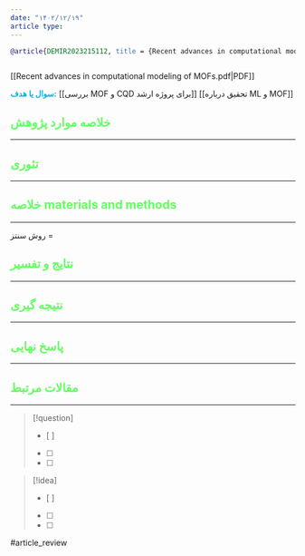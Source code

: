 ```yaml
---
date: "۱۴۰۲/۱۲/۱۹"
article type:
---
```


```bibtex
@article{DEMIR2023215112, title = {Recent advances in computational modeling of MOFs: From molecular simulations to machine learning}, journal = {Coordination Chemistry Reviews}, volume = {484}, pages = {215112}, year = {2023}, issn = {0010-8545}, doi = {https://doi.org/10.1016/j.ccr.2023.215112}, url = {https://www.sciencedirect.com/science/article/pii/S0010854523001017}, author = {Hakan Demir and Hilal Daglar and Hasan Can Gulbalkan and Gokhan Onder Aksu and Seda Keskin}, keywords = {Metal organic framework, Molecular simulation, Computational screening, Big data, Machine learning, Data science}, }



```

[[Recent advances in computational modeling of MOFs.pdf|PDF]]

**<span style="color:#00b0f0">سوال یا هدف:</span>**
[[بررسی MOF و CQD برای پروژه ارشد]]
[[تحقیق درباره ML و MOF]]


## <span style="color:#64ff61">خلاصه موارد پژوهش</span>
---

## <span style="color:#64ff61">تئوری</span>
---



## <span style="color:#64ff61">خلاصه materials and methods</span>
---

روش سنتز = 



## <span style="color:#64ff61"> نتایج و تفسیر</span>
---



## <span style="color:#64ff61">نتیجه گیری</span>
---



## <span style="color:#64ff61">پاسخ نهایی</span>
---




## <span style="color:#64ff61">مقالات مرتبط</span>
---





> [!question] 
>- [ ] 
>- [ ]  
>- [ ] 


> [!idea] 
> - [ ] 
>- [ ] 
>- [ ] 



#article_review
